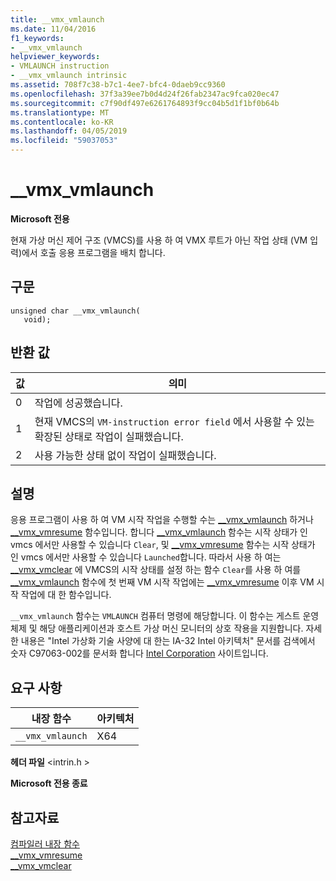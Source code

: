 ```yaml
---
title: __vmx_vmlaunch
ms.date: 11/04/2016
f1_keywords:
- __vmx_vmlaunch
helpviewer_keywords:
- VMLAUNCH instruction
- __vmx_vmlaunch intrinsic
ms.assetid: 708f7c38-b7c1-4ee7-bfc4-0daeb9cc9360
ms.openlocfilehash: 37f3a39ee7b0d4d24f26fab2347ac9fca020ec47
ms.sourcegitcommit: c7f90df497e6261764893f9cc04b5d1f1bf0b64b
ms.translationtype: MT
ms.contentlocale: ko-KR
ms.lasthandoff: 04/05/2019
ms.locfileid: "59037053"
---
```

# <a name="vmxvmlaunch"></a>__vmx_vmlaunch

**Microsoft 전용**

현재 가상 머신 제어 구조 (VMCS)를 사용 하 여 VMX 루트가 아닌 작업 상태 (VM 입력)에서 호출 응용 프로그램을 배치 합니다.

## <a name="syntax"></a>구문

```
unsigned char __vmx_vmlaunch(
   void);
```

## <a name="return-value"></a>반환 값

|값|의미|
|-----------|-------------|
|0|작업에 성공했습니다.|
|1|현재 VMCS의 `VM-instruction error field` 에서 사용할 수 있는 확장된 상태로 작업이 실패했습니다.|
|2|사용 가능한 상태 없이 작업이 실패했습니다.|

## <a name="remarks"></a>설명

응용 프로그램이 사용 하 여 VM 시작 작업을 수행할 수는 [__vmx_vmlaunch](../intrinsics/vmx-vmlaunch.md) 하거나 [__vmx_vmresume](../intrinsics/vmx-vmresume.md) 함수입니다. 합니다 [__vmx_vmlaunch](../intrinsics/vmx-vmlaunch.md) 함수는 시작 상태가 인 vmcs 에서만 사용할 수 있습니다 `Clear`, 및 [__vmx_vmresume](../intrinsics/vmx-vmresume.md) 함수는 시작 상태가 인 vmcs 에서만 사용할 수 있습니다 `Launched`합니다. 따라서 사용 하 여는 [__vmx_vmclear](../intrinsics/vmx-vmclear.md) 에 VMCS의 시작 상태를 설정 하는 함수 `Clear`를 사용 하 여를 [__vmx_vmlaunch](../intrinsics/vmx-vmlaunch.md) 함수에 첫 번째 VM 시작 작업에는 [__vmx_vmresume](../intrinsics/vmx-vmresume.md) 이후 VM 시작 작업에 대 한 함수입니다.

`__vmx_vmlaunch` 함수는 `VMLAUNCH` 컴퓨터 명령에 해당합니다. 이 함수는 게스트 운영 체제 및 해당 애플리케이션과 호스트 가상 머신 모니터의 상호 작용을 지원합니다. 자세한 내용은 "Intel 가상화 기술 사양에 대 한는 IA-32 Intel 아키텍처" 문서를 검색에서 숫자 C97063-002를 문서화 합니다 [Intel Corporation](https://software.intel.com/articles/intel-sdm) 사이트입니다.

## <a name="requirements"></a>요구 사항

|내장 함수|아키텍처|
|---------------|------------------|
|`__vmx_vmlaunch`|X64|

**헤더 파일** \<intrin.h >

**Microsoft 전용 종료**

## <a name="see-also"></a>참고자료

[컴파일러 내장 함수](../intrinsics/compiler-intrinsics.md)<br/>
[__vmx_vmresume](../intrinsics/vmx-vmresume.md)<br/>
[__vmx_vmclear](../intrinsics/vmx-vmclear.md)